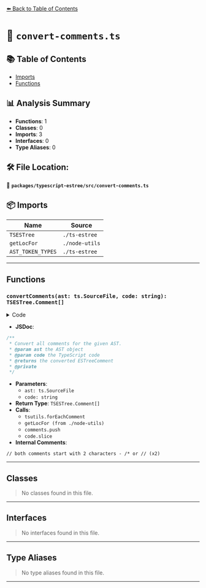 [⬅️ Back to Table of Contents](../../../index.md)

# 📄 `convert-comments.ts`

## 📚 Table of Contents

- [Imports](#imports)
- [Functions](#functions)

## 📊 Analysis Summary

- **Functions**: 1
- **Classes**: 0
- **Imports**: 3
- **Interfaces**: 0
- **Type Aliases**: 0

## 🛠️ File Location:
📂 **`packages/typescript-estree/src/convert-comments.ts`**

## 📦 Imports

| Name | Source |
|------|--------|
| `TSESTree` | `./ts-estree` |
| `getLocFor` | `./node-utils` |
| `AST_TOKEN_TYPES` | `./ts-estree` |


---

## Functions

### `convertComments(ast: ts.SourceFile, code: string): TSESTree.Comment[]`

<details><summary>Code</summary>

```ts
export function convertComments(
  ast: ts.SourceFile,
  code: string,
): TSESTree.Comment[] {
  const comments: TSESTree.Comment[] = [];

  tsutils.forEachComment(
    ast,
    (_, comment) => {
      const type =
        comment.kind === ts.SyntaxKind.SingleLineCommentTrivia
          ? AST_TOKEN_TYPES.Line
          : AST_TOKEN_TYPES.Block;
      const range: TSESTree.Range = [comment.pos, comment.end];
      const loc = getLocFor(range, ast);

      // both comments start with 2 characters - /* or //
      const textStart = range[0] + 2;
      const textEnd =
        comment.kind === ts.SyntaxKind.SingleLineCommentTrivia
          ? // single line comments end at the end
            range[1] - textStart
          : // multiline comments end 2 characters early
            range[1] - textStart - 2;
      comments.push({
        type,
        loc,
        range,
        value: code.slice(textStart, textStart + textEnd),
      });
    },
    ast,
  );

  return comments;
}
```
</details>

- **JSDoc**:
```ts
/**
 * Convert all comments for the given AST.
 * @param ast the AST object
 * @param code the TypeScript code
 * @returns the converted ESTreeComment
 * @private
 */
```

- **Parameters**:
  - `ast: ts.SourceFile`
  - `code: string`
- **Return Type**: `TSESTree.Comment[]`
- **Calls**:
  - `tsutils.forEachComment`
  - `getLocFor (from ./node-utils)`
  - `comments.push`
  - `code.slice`
- **Internal Comments**:
```
// both comments start with 2 characters - /* or // (x2)
```


---

## Classes

> No classes found in this file.


---

## Interfaces

> No interfaces found in this file.


---

## Type Aliases

> No type aliases found in this file.


---